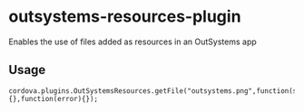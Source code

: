 # outsystems-resources-plugin
Enables the use of files added as resources in an OutSystems app


## Usage

```
cordova.plugins.OutSystemsResources.getFile("outsystems.png",function(success){},function(error){});
```